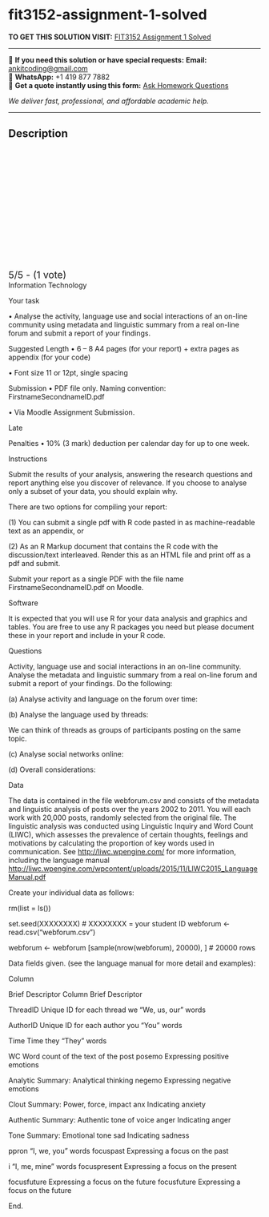 # fit3152-assignment-1-solved
**TO GET THIS SOLUTION VISIT:** [FIT3152 Assignment 1 Solved](https://www.ankitcodinghub.com/product/fit3152-faculty-of-solved/)


---

📩 **If you need this solution or have special requests:** **Email:** ankitcoding@gmail.com  
📱 **WhatsApp:** +1 419 877 7882  
📄 **Get a quote instantly using this form:** [Ask Homework Questions](https://www.ankitcodinghub.com/services/ask-homework-questions/)

*We deliver fast, professional, and affordable academic help.*

---

<h2>Description</h2>



<div class="kk-star-ratings kksr-auto kksr-align-center kksr-valign-top" data-payload="{&quot;align&quot;:&quot;center&quot;,&quot;id&quot;:&quot;119562&quot;,&quot;slug&quot;:&quot;default&quot;,&quot;valign&quot;:&quot;top&quot;,&quot;ignore&quot;:&quot;&quot;,&quot;reference&quot;:&quot;auto&quot;,&quot;class&quot;:&quot;&quot;,&quot;count&quot;:&quot;1&quot;,&quot;legendonly&quot;:&quot;&quot;,&quot;readonly&quot;:&quot;&quot;,&quot;score&quot;:&quot;5&quot;,&quot;starsonly&quot;:&quot;&quot;,&quot;best&quot;:&quot;5&quot;,&quot;gap&quot;:&quot;4&quot;,&quot;greet&quot;:&quot;Rate this product&quot;,&quot;legend&quot;:&quot;5\/5 - (1 vote)&quot;,&quot;size&quot;:&quot;24&quot;,&quot;title&quot;:&quot;FIT3152 Assignment 1 Solved&quot;,&quot;width&quot;:&quot;138&quot;,&quot;_legend&quot;:&quot;{score}\/{best} - ({count} {votes})&quot;,&quot;font_factor&quot;:&quot;1.25&quot;}">

<div class="kksr-stars">

<div class="kksr-stars-inactive">
            <div class="kksr-star" data-star="1" style="padding-right: 4px">


<div class="kksr-icon" style="width: 24px; height: 24px;"></div>
        </div>
            <div class="kksr-star" data-star="2" style="padding-right: 4px">


<div class="kksr-icon" style="width: 24px; height: 24px;"></div>
        </div>
            <div class="kksr-star" data-star="3" style="padding-right: 4px">


<div class="kksr-icon" style="width: 24px; height: 24px;"></div>
        </div>
            <div class="kksr-star" data-star="4" style="padding-right: 4px">


<div class="kksr-icon" style="width: 24px; height: 24px;"></div>
        </div>
            <div class="kksr-star" data-star="5" style="padding-right: 4px">


<div class="kksr-icon" style="width: 24px; height: 24px;"></div>
        </div>
    </div>

<div class="kksr-stars-active" style="width: 138px;">
            <div class="kksr-star" style="padding-right: 4px">


<div class="kksr-icon" style="width: 24px; height: 24px;"></div>
        </div>
            <div class="kksr-star" style="padding-right: 4px">


<div class="kksr-icon" style="width: 24px; height: 24px;"></div>
        </div>
            <div class="kksr-star" style="padding-right: 4px">


<div class="kksr-icon" style="width: 24px; height: 24px;"></div>
        </div>
            <div class="kksr-star" style="padding-right: 4px">


<div class="kksr-icon" style="width: 24px; height: 24px;"></div>
        </div>
            <div class="kksr-star" style="padding-right: 4px">


<div class="kksr-icon" style="width: 24px; height: 24px;"></div>
        </div>
    </div>
</div>


<div class="kksr-legend" style="font-size: 19.2px;">
            5/5 - (1 vote)    </div>
    </div>
Information Technology

Your task

• Analyse the activity, language use and social interactions of an on-line community using metadata and linguistic summary from a real on-line forum and submit a report of your findings.

Suggested Length • 6 – 8 A4 pages (for your report) + extra pages as appendix (for your code)

• Font size 11 or 12pt, single spacing

Submission • PDF file only. Naming convention: FirstnameSecondnameID.pdf

• Via Moodle Assignment Submission.

Late

Penalties • 10% (3 mark) deduction per calendar day for up to one week.

Instructions

Submit the results of your analysis, answering the research questions and report anything else you discover of relevance. If you choose to analyse only a subset of your data, you should explain why.

There are two options for compiling your report:

(1) You can submit a single pdf with R code pasted in as machine-readable text as an appendix, or

(2) As an R Markup document that contains the R code with the discussion/text interleaved. Render this as an HTML file and print off as a pdf and submit.

Submit your report as a single PDF with the file name FirstnameSecondnameID.pdf on Moodle.

Software

It is expected that you will use R for your data analysis and graphics and tables. You are free to use any R packages you need but please document these in your report and include in your R code.

Questions

Activity, language use and social interactions in an on-line community. Analyse the metadata and linguistic summary from a real on-line forum and submit a report of your findings. Do the following:

(a) Analyse activity and language on the forum over time:

(b) Analyse the language used by threads:

We can think of threads as groups of participants posting on the same topic.

(c) Analyse social networks online:

(d) Overall considerations:

Data

The data is contained in the file webforum.csv and consists of the metadata and linguistic analysis of posts over the years 2002 to 2011. You will each work with 20,000 posts, randomly selected from the original file. The linguistic analysis was conducted using Linguistic Inquiry and Word Count (LIWC), which assesses the prevalence of certain thoughts, feelings and motivations by calculating the proportion of key words used in communication. See http://liwc.wpengine.com/ for more information, including the language manual http://liwc.wpengine.com/wpcontent/uploads/2015/11/LIWC2015_LanguageManual.pdf

Create your individual data as follows:

rm(list = ls())

set.seed(XXXXXXXX) # XXXXXXXX = your student ID webforum &lt;- read.csv(“webforum.csv”)

webforum &lt;- webforum [sample(nrow(webforum), 20000), ] # 20000 rows

Data fields given. (see the language manual for more detail and examples):

Column

Brief Descriptor Column Brief Descriptor

ThreadID Unique ID for each thread we “We, us, our” words

AuthorID Unique ID for each author you “You” words

Time Time they “They” words

WC Word count of the text of the post posemo Expressing positive emotions

Analytic Summary: Analytical thinking negemo Expressing negative emotions

Clout Summary: Power, force, impact anx Indicating anxiety

Authentic Summary: Authentic tone of voice anger Indicating anger

Tone Summary: Emotional tone sad Indicating sadness

ppron “I, we, you” words focuspast Expressing a focus on the past

i “I, me, mine” words focuspresent Expressing a focus on the present

focusfuture Expressing a focus on the future focusfuture Expressing a focus on the future

End.
